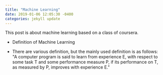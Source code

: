 ```yaml
---
title: "Machine Learning"
date: 2019-01-06 12:05:30 -0400
categories: jekyll update
---
```


This post is about machine learning based on a class of coursera.

* Definition of Machine Learning
- There are various definition, but the mainly used definition is as follows:
"A computer program is said to learn from experience E, 
with respect to some task T and some performance measure P,
if its performance on T, as measured by P, improves with experience E."

